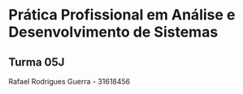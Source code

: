 # Prática Profissional em Análise e Desenvolvimento de Sistemas

## Turma 05J
Rafael Rodrigues Guerra - 31618456
